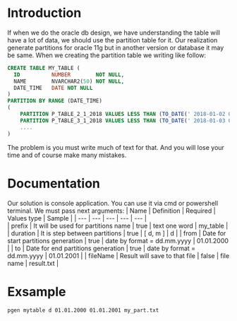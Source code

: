 # Introduction 
If when we do the oracle db design, we have understanding the table will have a lot of data, we should use the partition table for it. Our realization generate partitions for oracle 11g but in another version or database it may be same. When we creating the partition table we writing like follow:
```sql
CREATE TABLE MY_TABLE (
  ID          NUMBER        NOT NULL,
  NAME        NVARCHAR2(50) NOT NULL,
  DATE_TIME   DATE NOT NULL
)
PARTITION BY RANGE (DATE_TIME)
(
	PARTITION P_TABLE_2_1_2018 VALUES LESS THAN (TO_DATE(' 2018-01-02 00:00:00', 'SYYYY-MM-DD HH24:MI:SS', 'NLS_CALENDAR=GREGORIAN')),
    PARTITION P_TABLE_3_1_2018 VALUES LESS THAN (TO_DATE(' 2018-01-03 00:00:00', 'SYYYY-MM-DD HH24:MI:SS', 'NLS_CALENDAR=GREGORIAN')), 
    .... 
)
```
The problem is you must write much of text for that. And you will lose your time and of course make many mistakes.

# Documentation
Our solution is console application. You can use it via cmd or powershell terminal. We must pass next arguments:
| Name | Definition | Required | Values type | Sample |
| --- | --- | --- | --- | --- |             
| prefix | It will be used for partitions name  | true | text one word | my_table |
| duration | It is step between partitions |  true | [ d, m ] |  d |
| from | Date for start partitions generation | true  | date by format = dd.mm.yyyy | 01.01.2000 |
| to | Date for end partitions generation | true  | date by format = dd.mm.yyyy | 01.01.2001 |
| fileName | Result will save to that file | false  | file name | result.txt |

# Exsample

```cmd
pgen mytable d 01.01.2000 01.01.2001 my_part.txt
```
